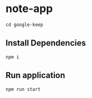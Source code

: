 # note-app


```cd google-keep```

## Install Dependencies

```
npm i
```

## Run application

```
npm run start
```
